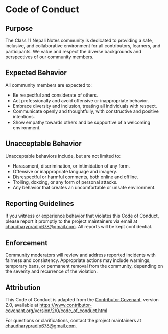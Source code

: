 # Code of Conduct

## Purpose

The Class 11 Nepali Notes community is dedicated to providing a safe, inclusive, and collaborative environment for all contributors, learners, and participants. We value and respect the diverse backgrounds and perspectives of our community members.

## Expected Behavior

All community members are expected to:

-  Be respectful and considerate of others.
-  Act professionally and avoid offensive or inappropriate behavior.
-  Embrace diversity and inclusion, treating all individuals with respect.
-  Communicate openly and thoughtfully, with constructive and positive intentions.
-  Show empathy towards others and be supportive of a welcoming environment.

## Unacceptable Behavior

Unacceptable behaviors include, but are not limited to:

-  Harassment, discrimination, or intimidation of any form.
-  Offensive or inappropriate language and imagery.
-  Disrespectful or harmful comments, both online and offline.
-  Trolling, doxxing, or any form of personal attacks.
-  Any behavior that creates an uncomfortable or unsafe environment.

## Reporting Guidelines

If you witness or experience behavior that violates this Code of Conduct, please report it promptly to the project maintainers via email at chaudharypradip678@gmail.com. All reports will be kept confidential.

## Enforcement

Community moderators will review and address reported incidents with fairness and consistency. Appropriate actions may include warnings, temporary bans, or permanent removal from the community, depending on the severity and recurrence of the violation.

## Attribution

This Code of Conduct is adapted from the [Contributor Covenant](https://www.contributor-covenant.org), version 2.0, available at https://www.contributor-covenant.org/version/2/0/code_of_conduct.html

For questions or clarifications, contact the project maintainers at chaudharypradip678@gmail.com.
